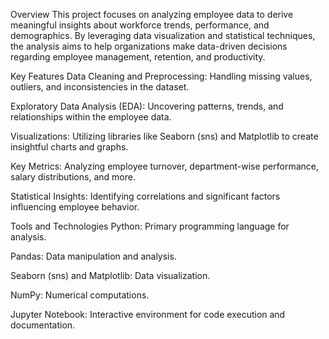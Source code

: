 Overview
This project focuses on analyzing employee data to derive meaningful insights about workforce trends, performance, and demographics. By leveraging data visualization and statistical techniques, the analysis aims to help organizations make data-driven decisions regarding employee management, retention, and productivity.

Key Features
Data Cleaning and Preprocessing: Handling missing values, outliers, and inconsistencies in the dataset.

Exploratory Data Analysis (EDA): Uncovering patterns, trends, and relationships within the employee data.

Visualizations: Utilizing libraries like Seaborn (sns) and Matplotlib to create insightful charts and graphs.

Key Metrics: Analyzing employee turnover, department-wise performance, salary distributions, and more.

Statistical Insights: Identifying correlations and significant factors influencing employee behavior.

Tools and Technologies
Python: Primary programming language for analysis.

Pandas: Data manipulation and analysis.

Seaborn (sns) and Matplotlib: Data visualization.

NumPy: Numerical computations.

Jupyter Notebook: Interactive environment for code execution and documentation.
